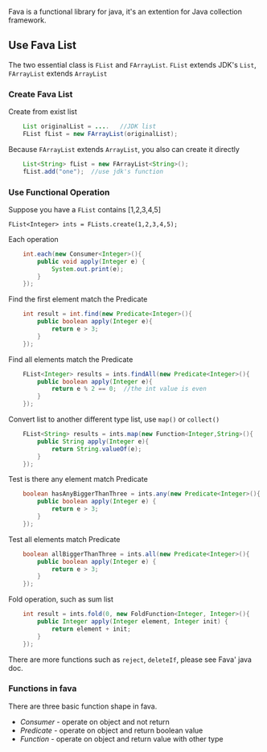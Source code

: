 Fava is a functional  library for java, it's an extention for Java collection framework.

## Use Fava List

The two essential class is `FList` and `FArrayList`. `FList` extends JDK's `List`, `FArrayList` extends `ArrayList`

### Create Fava List

Create from exist list

```java
    List originalList = ....   //JDK list
    FList fList = new FArrayList(originalList);
```

Because `FArrayList` extends `ArrayList`, you also can create it directly

```java
    List<String> fList = new FArrayList<String>();
    fList.add("one");  //use jdk's function
```

### Use Functional Operation

Suppose you have a `FList` contains [1,2,3,4,5]

    FList<Integer> ints = FLists.create(1,2,3,4,5);

Each operation

```java
    int.each(new Consumer<Integer>(){
        public void apply(Integer e) {
            System.out.print(e);
        }
    });
```

Find the first element match the Predicate

```java
    int result = int.find(new Predicate<Integer>(){    
        public boolean apply(Integer e){
            return e > 3;
        }
    });
```

Find all elements match the Predicate

```java
    FList<Integer> results = ints.findAll(new Predicate<Integer>(){
        public boolean apply(Integer e){
            return e % 2 == 0;  //the int value is even
        }
    });    
``` 

Convert list to another different type list, use `map()` or `collect()`

```java
    FList<String> results = ints.map(new Function<Integer,String>(){
        public String apply(Integer e){
            return String.valueOf(e);
        }
    });
```

Test is there any element match Predicate

```java
    boolean hasAnyBiggerThanThree = ints.any(new Predicate<Integer>(){
        public boolean apply(Integer e) {
            return e > 3;
        }
    });
```

Test all elements match Predicate

```java
    boolean allBiggerThanThree = ints.all(new Predicate<Integer>(){
        public boolean apply(Integer e) {
            return e > 3;
        }
    });
``` 

Fold operation, such as sum list

```java
    int result = ints.fold(0, new FoldFunction<Integer, Integer>(){
        public Integer apply(Integer element, Integer init) {
            return element + init;
        }
    });
``` 

There are more functions such as `reject`, `deleteIf`, please see Fava' java doc.     

### Functions in fava

There are three basic function shape in fava. 

* _Consumer_  - operate on object and not return
* _Predicate_ - operate on object and return boolean value
* _Function_  - operate on object and return value with other type 
 